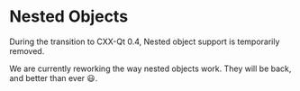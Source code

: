 <!--
SPDX-FileCopyrightText: 2022 Klarälvdalens Datakonsult AB, a KDAB Group company <info@kdab.com>
SPDX-FileContributor: Andrew Hayzen <andrew.hayzen@kdab.com>

SPDX-License-Identifier: MIT OR Apache-2.0
-->

# Nested Objects

During the transition to CXX-Qt 0.4, Nested object support is temporarily removed.

We are currently reworking the way nested objects work.
They will be back, and better than ever 😃.

<!--
Rust Qt objects can be nested as properties or parameters of each other.

A nested object is referred to by it's path relative to `crate`, the second last segment needs `cxx_qt_` as the start of the module name, and then `CppObj` as the last segment. Eg `crate::mymod::cxx_qt_secondary_object::CppObj` refers a `mymod.rs` which contains a module `secondary_object` with [CXX-Qt macros](../qobject/macro.md).

To use this as a property in another object write `secondary_object: crate::mymod::cxx_qt_secondary_object::CppObj` as the property.

For use as a parameter in an invokable write `secondary_object: &mut crate::mymod::cxx_qt_secondary_object::CppObj` as the parameter. Then the `secondary_object` parameter can be used via the normal [`CppObj`](../qobject/cpp_object.md) methods.

The following example shows a nested object as a property and parameter.

```rust,ignore,noplayground
#include ../../../examples/qml_features/rust/src/nested.rs:book_macro_code
```

Note that until nested objects are `UniquePtr<T>` on the Rust side we need to use `cxx_qt_` as a prefix in the last module path to reach the correct `CppObj`.

Note that nested objects cannot be used as return types yet ( [https://github.com/KDAB/cxx-qt/issues/66](https://github.com/KDAB/cxx-qt/issues/66) ).

Note that nested objects are ignored from (de)serialisation ( [https://github.com/KDAB/cxx-qt/issues/35](https://github.com/KDAB/cxx-qt/issues/35) ).

Note that nested objects cannot be used in signals ( [https://github.com/KDAB/cxx-qt/issues/73](https://github.com/KDAB/cxx-qt/issues/73) ).

Note that we may allow for `super::` to be used in the future ( [https://github.com/KDAB/cxx-qt/issues/44](https://github.com/KDAB/cxx-qt/issues/44) ).

TODO: once we have borrow_rust_obj() explain it's purpose of reaching the other objects RustObj [https://github.com/KDAB/cxx-qt/issues/30](https://github.com/KDAB/cxx-qt/issues/30) ).
-->
